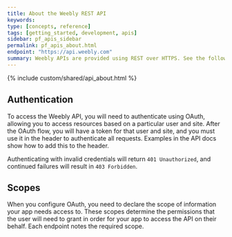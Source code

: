 ```yaml
---
title: About the Weebly REST API
keywords:
type: [concepts, reference]
tags: [getting_started, development, apis]
sidebar: pf_apis_sidebar
permalink: pf_apis_about.html
endpoint: "https://api.weebly.com"
summary: Weebly APIs are provided using REST over HTTPS. See the following sections for more general information about using our APIs.
---
```

{% include custom/shared/api_about.html %}

<h2>Authentication</h2>
<p>To access the Weebly API, you will need to authenticate using OAuth, allowing you to access resources based on a particular user and site. After the OAuth flow, you will have a token for that user and site, and you must use it in the header to authenticate all requests. Examples in the API docs show how to add this to the header.</p>

<p>Authenticating with invalid credentials will return <code>401 Unauthorized</code>, and continued failures will result in <code>403 Forbidden</code>.</p>

<h2>Scopes</h2>
<p>When you configure OAuth, you need to declare the scope of information your app needs access to. These scopes determine the permissions that the user will need to grant in order for your app to access the API on their behalf. Each endpoint notes the required scope.</p>
